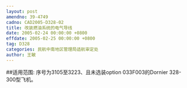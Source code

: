 ```yaml
---
layout: post
amendno: 39-4749
cadno: CAD2005-D328-02
title: 改装燃油系统的电气导线
date: 2005-02-24 00:00:00 +0800
effdate: 2005-02-25 00:00:00 +0800
tag: D328
categories: 民航中南地区管理局适航审定处
author: 王敏
---
```


##适用范围:
序号为3105至3223、且未选装option 033F003的Dornier 328-300型飞机。


